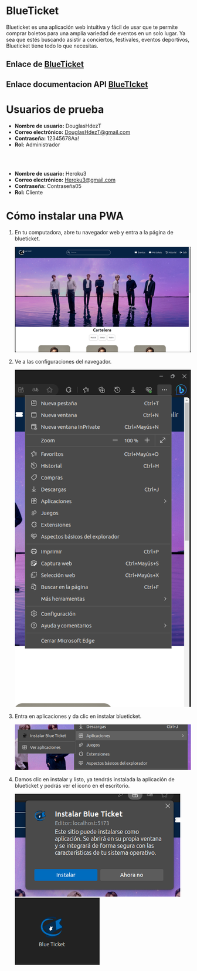 # BlueTicket
Blueticket es una aplicación web intuitiva y fácil de usar que te permite comprar boletos para una amplia variedad de eventos en un solo lugar. Ya sea que estés buscando asistir a conciertos, festivales, eventos deportivos, Blueticket tiene todo lo que necesitas.

## Enlace de [BlueTicket](https://blueticketsv.netlify.app/)

## Enlace documentacion API [BlueTIcket](https://documenter.getpostman.com/view/20859166/2s93zE3L2K)

# Usuarios de prueba

- **Nombre de usuario:** DouglasHdezT
- **Correo electrónico:** DouglasHdezT@gmail.com
- **Contraseña:** 12345678Aa! 
- **Rol:** Administrador
<br>
<br>

- **Nombre de usuario:** Heroku3
- **Correo electrónico:** Heroku3@gmail.com
- **Contraseña:** Contraseña05
- **Rol:** Cliente


# Cómo instalar una PWA

1. En tu computadora, abre tu navegador web y entra a la página de blueticket.

   ![paso1](/Data/Resourse/captura1.png)

2. Ve a las configuraciones del navegador.

   ![paso2](/Data/Resourse/captura2.png)

3. Entra en aplicaciones y da clic en instalar blueticket.

   ![paso3](/Data/Resourse/captura3.png)

4. Damos clic en instalar y listo, ya tendrás instalada la aplicación de blueticket y podrás ver el icono en el escritorio.

   ![paso4](/Data/Resourse/captura4.png) ![paso4.1](/Data/Resourse/captura5.png)
